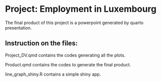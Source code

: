 # Project: Employment in Luxembourg

The final product of this project is a powerpoint generated by quarto presentation.

## Instruction on the files:

Project_DV.qmd contains the codes generating all the plots.

Product.qmd contains the codes to generate the final product.

line_graph_shiny.R contains a simple shiny app.
